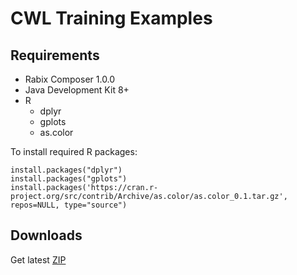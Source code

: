 
# CWL Training Examples

## Requirements

- Rabix Composer 1.0.0
- Java Development Kit 8+
- R
    - dplyr
    - gplots
    - as.color

To install required R packages:
```
install.packages("dplyr")
install.packages("gplots")
install.packages('https://cran.r-project.org/src/contrib/Archive/as.color/as.color_0.1.tar.gz', repos=NULL, type="source")
```


## Downloads
Get latest [ZIP](https://github.com/michael-kotliar/cwl_training/archive/0.0.1.zip)
